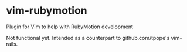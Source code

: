 # vim-rubymotion
Plugin for Vim to help with RubyMotion development

Not functional yet. Intended as a counterpart to github.com/tpope's vim-rails.
